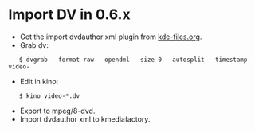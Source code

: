 # Import DV in 0.6.x #

  * Get the import dvdauthor xml plugin from [kde-files.org](http://www.kde-files.org/index.php?xcontentmode=667).
  * Grab dv:
```
   $ dvgrab --format raw --opendml --size 0 --autosplit --timestamp video-
```
  * Edit in kino:
```
   $ kino video-*.dv
```
  * Export to mpeg/8-dvd.
  * Import dvdauthor xml to kmediafactory.